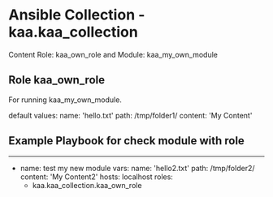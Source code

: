 # Ansible Collection - kaa.kaa_collection

Content Role: kaa_own_role 
and Module: kaa_my_own_module




Role kaa_own_role 
----------------
For running kaa_my_own_module.

default values:
  name: 'hello.txt'
  path: /tmp/folder1/
  content: 'My Content'

Example Playbook for check module with role
----------------
---
- name: test my new module
  vars:
    name: 'hello2.txt'
    path: /tmp/folder2/
    content: 'My Content2'
  hosts: localhost
  roles:
    - kaa.kaa_collection.kaa_own_role